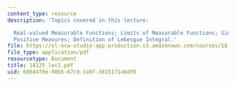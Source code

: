 ```yaml
---
content_type: resource
description: 'Topics covered in this lecture:

  Real-valued Measurable Functions; Limits of Measurable Functions; Simple Functions;
  Positive Measures; Definition of Lebesgue Integral.'
file: https://ol-ocw-studio-app-production.s3.amazonaws.com/courses/18-125-measure-and-integration-fall-2003/606d4f8e98b567c81a9f3015171a6df0_18125_lec2.pdf
file_type: application/pdf
resourcetype: Document
title: 18125_lec2.pdf
uid: 606d4f8e-98b5-67c8-1a9f-3015171a6df0
---
```

